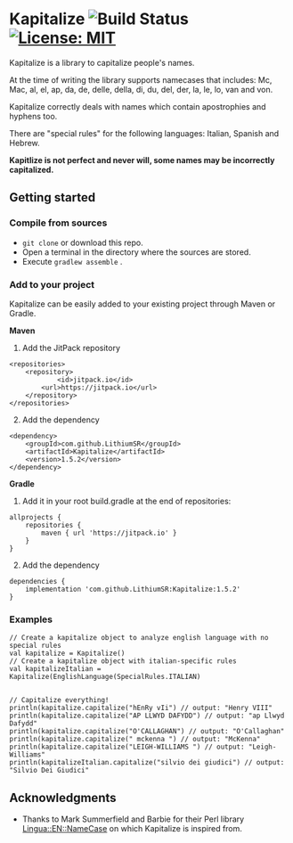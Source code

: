 # Kapitalize ![Build Status](https://travis-ci.com/LithiumSR/kapitalize.svg?branch=master) [![License: MIT](https://img.shields.io/badge/License-MIT-yellow.svg)](https://opensource.org/licenses/MIT)

Kapitalize is a library to capitalize people's names.

At the time of writing the library supports namecases that includes:
Mc, Mac, al, el, ap, da, de, delle, della, di, du, del, der, 
    la, le, lo, van and von.
    
Kapitalize correctly deals with names which contain apostrophies and hyphens too.

There are "special rules" for the following languages: Italian, Spanish and Hebrew.

**Kapitlize is not perfect and never will, some names may be incorrectly capitalized.**

## Getting started

### Compile from sources
- `git clone` or download this repo.
- Open a terminal in the directory where the sources are stored.
- Execute `gradlew assemble` .

### Add to your project

Kapitalize can be easily added to your existing project through Maven or Gradle.

**Maven**

1) Add the JitPack repository
```
<repositories>
	<repository>
            <id>jitpack.io</id>
	    <url>https://jitpack.io</url>
	</repository>
</repositories>
```
2) Add the dependency
```
<dependency>
    <groupId>com.github.LithiumSR</groupId>
    <artifactId>Kapitalize</artifactId>
    <version>1.5.2</version>
</dependency>
```

**Gradle**

1) Add it in your root build.gradle at the end of repositories:
```
allprojects {
    repositories {
		maven { url 'https://jitpack.io' }
	}
}
```
2) Add the dependency
```
dependencies {
    implementation 'com.github.LithiumSR:Kapitalize:1.5.2'
}
```

### Examples
```
// Create a kapitalize object to analyze english language with no special rules
val kapitalize = Kapitalize()
// Create a kapitalize object with italian-specific rules
val kapitalizeItalian = Kapitalize(EnglishLanguage(SpecialRules.ITALIAN)


// Capitalize everything!
println(kapitalize.capitalize("hEnRy vIi") // output: "Henry VIII"
println(kapitalize.capitalize("AP LLWYD DAFYDD") // output: "ap Llwyd Dafydd"
println(kapitalize.capitalize("O'CALLAGHAN") // output: "O'Callaghan"
println(kapitalize.capitalize(" mckenna ") // output: "McKenna"
println(kapitalize.capitalize("LEIGH-WILLIAMS ") // output: "Leigh-Williams"
println(kapitalizeItalian.capitalize("silvio dei giudici") // output: "Silvio Dei Giudici"

 ```
 
 ## Acknowledgments
 
 * Thanks to Mark Summerfield and Barbie for their Perl library [Lingua::EN::NameCase](https://metacpan.org/pod/Lingua::EN::NameCase) on which Kapitalize is inspired from.